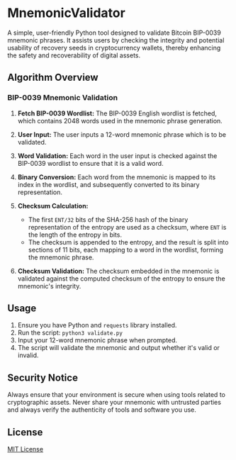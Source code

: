 # MnemonicValidator

A simple, user-friendly Python tool designed to validate Bitcoin BIP-0039 mnemonic phrases. It assists users by checking the integrity and potential usability of recovery seeds in cryptocurrency wallets, thereby enhancing the safety and recoverability of digital assets.

## Algorithm Overview

### BIP-0039 Mnemonic Validation

1. **Fetch BIP-0039 Wordlist:**
   The BIP-0039 English wordlist is fetched, which contains 2048 words used in the mnemonic phrase generation.

2. **User Input:**
   The user inputs a 12-word mnemonic phrase which is to be validated.

3. **Word Validation:**
   Each word in the user input is checked against the BIP-0039 wordlist to ensure that it is a valid word.

4. **Binary Conversion:**
   Each word from the mnemonic is mapped to its index in the wordlist, and subsequently converted to its binary representation.

5. **Checksum Calculation:**
   - The first `ENT/32` bits of the SHA-256 hash of the binary representation of the entropy are used as a checksum, where `ENT` is the length of the entropy in bits.
   - The checksum is appended to the entropy, and the result is split into sections of 11 bits, each mapping to a word in the wordlist, forming the mnemonic phrase.

6. **Checksum Validation:**
   The checksum embedded in the mnemonic is validated against the computed checksum of the entropy to ensure the mnemonic's integrity.

## Usage

1. Ensure you have Python and `requests` library installed.
2. Run the script: `python3 validate.py`
3. Input your 12-word mnemonic phrase when prompted.
4. The script will validate the mnemonic and output whether it's valid or invalid.

## Security Notice

Always ensure that your environment is secure when using tools related to cryptographic assets. Never share your mnemonic with untrusted parties and always verify the authenticity of tools and software you use.

## License

[MIT License](LICENSE)

